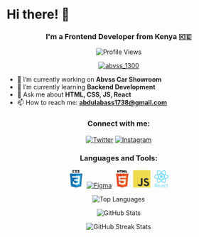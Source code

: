 # Hi there! 👋
<h3 align="center">I'm a Frontend Developer from Kenya 🇰🇪</h3>

<p align="center">
  <img src="https://komarev.com/ghpvc/?username=abvss13&label=Profile%20views&color=0e75b6&style=flat" alt="Profile Views" />
</p>

<p align="center">
  <a href="https://twitter.com/abvss_1300" target="blank"><img src="https://img.shields.io/twitter/follow/abvss_1300?logo=twitter&style=for-the-badge" alt="abvss_1300" /></a>
</p>

- 🔭 I’m currently working on **Abvss Car Showroom**
- 🌱 I’m currently learning **Backend Development**
- 💬 Ask me about **HTML, CSS, JS, React**
- 📫 How to reach me: **abdulabass1738@gmail.com**

<h3 align="center">Connect with me:</h3>
<p align="center">
  <a href="https://twitter.com/abvss_1300" target="blank"><img align="center" src="https://raw.githubusercontent.com/rahuldkjain/github-profile-readme-generator/master/src/images/icons/Social/twitter.svg" alt="Twitter" height="30" width="40" /></a>
  <a href="https://instagram.com/__.abvss_.1300" target="blank"><img align="center" src="https://raw.githubusercontent.com/rahuldkjain/github-profile-readme-generator/master/src/images/icons/Social/instagram.svg" alt="Instagram" height="30" width="40" /></a>
</p>

<h3 align="center">Languages and Tools:</h3>
<p align="center">
  <a href="https://www.w3schools.com/css/" target="_blank" rel="noreferrer"><img src="https://raw.githubusercontent.com/devicons/devicon/master/icons/css3/css3-original-wordmark.svg" alt="CSS3" width="40" height="40"/></a>
  <a href="https://www.figma.com/" target="_blank" rel="noreferrer"><img src="https://www.vectorlogo.zone/logos/figma/figma-icon.svg" alt="Figma" width="40" height="40"/></a>
  <a href="https://www.w3.org/html/" target="_blank" rel="noreferrer"><img src="https://raw.githubusercontent.com/devicons/devicon/master/icons/html5/html5-original-wordmark.svg" alt="HTML5" width="40" height="40"/></a>
  <a href="https://developer.mozilla.org/en-US/docs/Web/JavaScript" target="_blank" rel="noreferrer"><img src="https://raw.githubusercontent.com/devicons/devicon/master/icons/javascript/javascript-original.svg" alt="JavaScript" width="40" height="40"/></a>
  <a href="https://reactjs.org/" target="_blank" rel="noreferrer"><img src="https://raw.githubusercontent.com/devicons/devicon/master/icons/react/react-original-wordmark.svg" alt="React" width="40" height="40"/></a>
</p>

<p align="center"><img src="https://github-readme-stats.vercel.app/api/top-langs?username=abvss13&show_icons=true&locale=en&layout=compact" alt="Top Languages" /></p>

<p align="center"><img src="https://github-readme-stats.vercel.app/api?username=abvss13&show_icons=true&locale=en" alt="GitHub Stats" /></p>

<p align="center"><img src="https://github-readme-streak-stats.herokuapp.com/?user=abvss13" alt="GitHub Streak Stats" /></p>
